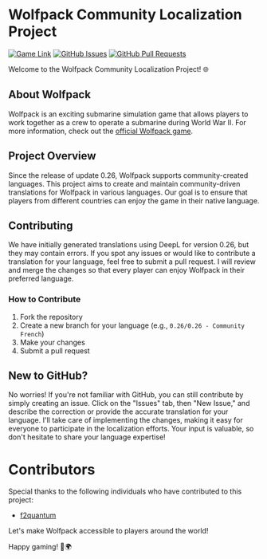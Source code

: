 # Wolfpack Community Localization Project

[![Game Link](https://img.shields.io/badge/Game-Wolfpack-ff5733)](https://store.steampowered.com/app/490920/Wolfpack/)
[![GitHub Issues](https://img.shields.io/github/issues/NiclqsGER/wolfpack-localization)](https://github.com/NiclqsGER/wolfpack-localization/issues)
[![GitHub Pull Requests](https://img.shields.io/github/issues-pr/NiclqsGER/wolfpack-localization)](https://github.com/NiclqsGER/wolfpack-localization/pulls)

Welcome to the Wolfpack Community Localization Project! 🌐

## About Wolfpack
Wolfpack is an exciting submarine simulation game that allows players to work together as a crew to operate a submarine during World War II. For more information, check out the [official Wolfpack game](https://store.steampowered.com/app/490920/Wolfpack/).

## Project Overview
Since the release of update 0.26, Wolfpack supports community-created languages. This project aims to create and maintain community-driven translations for Wolfpack in various languages. Our goal is to ensure that players from different countries can enjoy the game in their native language.

## Contributing
We have initially generated translations using DeepL for version 0.26, but they may contain errors. If you spot any issues or would like to contribute a translation for your language, feel free to submit a pull request. I will review and merge the changes so that every player can enjoy Wolfpack in their preferred language.

### How to Contribute
1. Fork the repository
2. Create a new branch for your language (e.g., `0.26/0.26 - Community French`)
3. Make your changes
4. Submit a pull request

## New to GitHub?

No worries! If you're not familiar with GitHub, you can still contribute by simply creating an issue. Click on the "Issues" tab, then "New Issue," and describe the correction or provide the accurate translation for your language. I'll take care of implementing the changes, making it easy for everyone to participate in the localization efforts. Your input is valuable, so don't hesitate to share your language expertise!

# Contributors

Special thanks to the following individuals who have contributed to this project:

- [f2quantum](https://github.com/f2quantum)

Let's make Wolfpack accessible to players around the world!

Happy gaming! 🚢🌍
